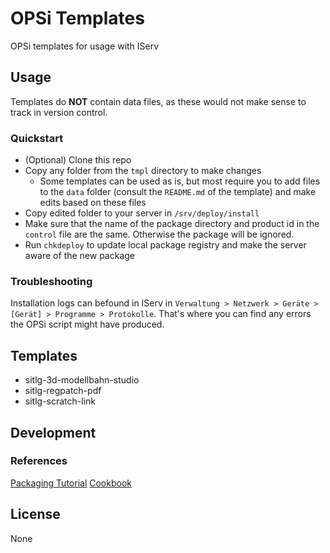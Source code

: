 # OPSi Templates

OPSi templates for usage with IServ

## Usage

Templates do **NOT** contain data files, as these would not make sense to track in version control.

### Quickstart

- (Optional) Clone this repo
- Copy any folder from the `tmpl` directory to make changes
  - Some templates can be used as is, but most require you to add files to the `data` folder (consult the `README.md` of the template) and make edits based on these files
- Copy edited folder to your server in `/srv/deploy/install`
- Make sure that the name of the package directory and product id in the `control` file are the same. Otherwise the package will be ignored.
- Run `chkdeploy` to update local package registry and make the server aware of the new package

### Troubleshooting

Installation logs can befound in IServ in `Verwaltung > Netzwerk > Geräte > [Gerät] > Programme > Protokolle`.
That's where you can find any errors the OPSi script might have produced.

## Templates

- sitlg-3d-modellbahn-studio
- sitlg-regpatch-pdf
- sitlg-scratch-link

## Development

### References

[Packaging Tutorial](https://docs.opsi.org/opsi-docs-en/4.2/getting-started/packaging-tutorial.html)
[Cookbook](https://docs.opsi.org/opsi-docs-en/4.3/opsi-script-manual/cook-book.html)

## License

None
